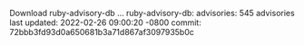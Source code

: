 Download ruby-advisory-db ...
ruby-advisory-db:
  advisories:	545 advisories
  last updated:	2022-02-26 09:00:20 -0800
  commit:	72bbb3fd93d0a650681b3a71d867af3097935b0c
